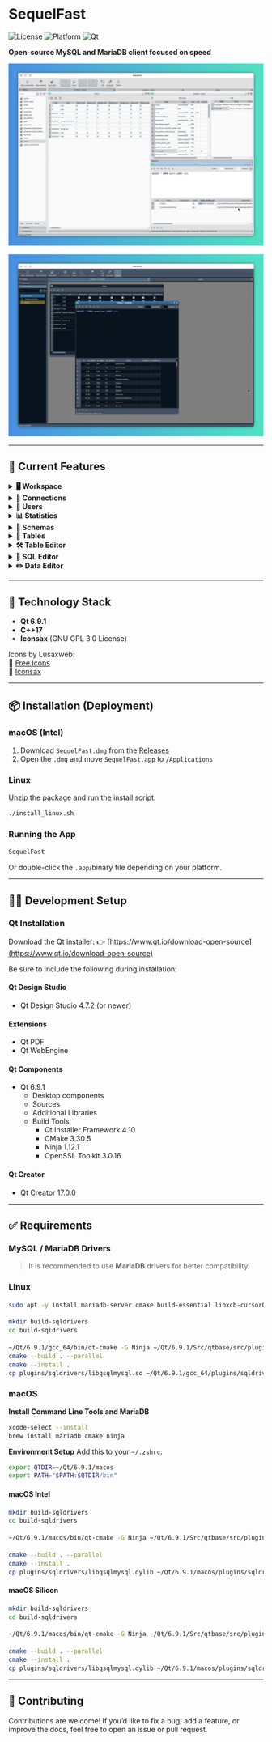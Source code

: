 # SequelFast

![License](https://img.shields.io/badge/license-GPL--3.0-blue.svg)
![Platform](https://img.shields.io/badge/platform-Linux%20%7C%20macOS-brightgreen)
![Qt](https://img.shields.io/badge/Qt-6.9.1-blue)

**Open-source MySQL and MariaDB client focused on speed**

![Screenshot of light theme](assets/shot1.png)

![Screenshot of dark theme](assets/shot2.png)

---

## 🚀 Current Features

<details>
<summary><strong>🖥️ Workspace</strong></summary>

- Light and dark themes
- Support for tabs, tiled, or cascaded child windows

</details>

<details>
<summary><strong>🔌 Connections</strong></summary>

- Add, edit, clone, and delete connections
- Connect via named pipe, TCP/IP, or SSH
- Assign custom colors (for connection list and SQL Editor)
- Filter connections easily

</details>

<details>
<summary><strong>👤 Users</strong></summary>

- Add, edit, and delete users
- Automatically runs `FLUSH PRIVILEGES`
- Easy permission inspection and management

</details>

<details>
<summary><strong>📊 Statistics</strong></summary>

- View charset, collation, encryption, size (MB), and table count
- Display environment variables

</details>

<details>
<summary><strong>📁 Schemas</strong></summary>

- Open, create, and drop schemas
- View schema statistics
- Apply filters
- Save favorite filters

</details>

<details>
<summary><strong>📂 Tables</strong></summary>

- Open, create, edit (table format), and drop tables
- Apply filters
- Save favorite filters

</details>

<details>
<summary><strong>🛠️ Table Editor</strong></summary>

- Add, edit, and delete fields
- View change log

</details>

<details>
<summary><strong>📝 SQL Editor</strong></summary>

- Syntax highlighting
- Query formatting
- Save default queries per table
- Adjustable font size (with option to persist size)
- Timer feature to auto-execute queries at specific intervals

</details>

<details>
<summary><strong>✏️ Data Editor</strong></summary>

- Inline editing for query results (when query has `Id` field and no `JOIN`s)
- Calendar widget for `DATE` and `DATETIME` fields
- Expanded text editor for large text fields
- Input masks for numeric fields
- Copy selected data (columns or rows) to clipboard in CSV, `INSERT`, or `UPDATE` format

</details>

---

## 🧱 Technology Stack

- **Qt 6.9.1**
- **C++17**
- **Iconsax** (GNU GPL 3.0 License)

Icons by Lusaxweb:  
🔗 [Free Icons](https://www.freeicons.org/icons/iconsax)  
🔗 [Iconsax](https://iconsax.io/?ref=freeicons.org)

---

## 📦 Installation (Deployment)

### macOS (Intel)
1. Download `SequelFast.dmg` from the [Releases](https://github.com/seu-usuario/sequelfast/releases)
2. Open the `.dmg` and move `SequelFast.app` to `/Applications`

### Linux
Unzip the package and run the install script:
```bash
./install_linux.sh
```

### Running the App
```bash
SequelFast
```
Or double-click the `.app`/binary file depending on your platform.

---

## 👨‍💻 Development Setup

### Qt Installation
Download the Qt installer:
👉 [https://www.qt.io/download-open-source](https://www.qt.io/download-open-source)

Be sure to include the following during installation:

#### Qt Design Studio
- Qt Design Studio 4.7.2 (or newer)

#### Extensions
- Qt PDF
- Qt WebEngine

#### Qt Components
- Qt 6.9.1
  - Desktop components
  - Sources
  - Additional Libraries
  - Build Tools:
    - Qt Installer Framework 4.10
    - CMake 3.30.5
    - Ninja 1.12.1
    - OpenSSL Toolkit 3.0.16

#### Qt Creator
- Qt Creator 17.0.0

---

## ✅ Requirements

### MySQL / MariaDB Drivers
> It is recommended to use **MariaDB** drivers for better compatibility.

### Linux
```bash
sudo apt -y install mariadb-server cmake build-essential libxcb-cursor0 libxcb-cursor-dev patchelf mariadb cmake ninja

mkdir build-sqldrivers
cd build-sqldrivers

~/Qt/6.9.1/gcc_64/bin/qt-cmake -G Ninja ~/Qt/6.9.1/Src/qtbase/src/plugins/sqldrivers -DCMAKE_INSTALL_PREFIX=~/Qt/6.9.1/gcc_64/
cmake --build . --parallel
cmake --install .
cp plugins/sqldrivers/libqsqlmysql.so ~/Qt/6.9.1/gcc_64/plugins/sqldrivers/
```

### macOS

**Install Command Line Tools and MariaDB**
```bash
xcode-select --install
brew install mariadb cmake ninja
```

**Environment Setup**
Add this to your `~/.zshrc`:
```bash
export QTDIR=~/Qt/6.9.1/macos
export PATH="$PATH:$QTDIR/bin"
```

#### macOS Intel
```bash
mkdir build-sqldrivers
cd build-sqldrivers

~/Qt/6.9.1/macos/bin/qt-cmake -G Ninja ~/Qt/6.9.1/Src/qtbase/src/plugins/sqldrivers -DCMAKE_INSTALL_PREFIX=~/Qt/6.9.1/macos -DFEATURE_sql_mysql=ON -DMySQL_ROOT="$(brew --prefix mariadb)" -DMySQL_INCLUDE_DIR="$(brew --prefix mariadb)/include/mysql" -DMySQL_LIBRARY="$(brew --prefix mariadb)/lib/libmysqlclient.dylib" -DCMAKE_BUILD_TYPE=Debug

cmake --build . --parallel
cmake --install .
cp plugins/sqldrivers/libqsqlmysql.dylib ~/Qt/6.9.1/macos/plugins/sqldrivers/
```

#### macOS Silicon
```bash
mkdir build-sqldrivers
cd build-sqldrivers

~/Qt/6.9.1/macos/bin/qt-cmake -G Ninja ~/Qt/6.9.1/Src/qtbase/src/plugins/sqldrivers -DCMAKE_INSTALL_PREFIX=~/Qt/6.9.1/macos -DCMAKE_OSX_ARCHITECTURES=arm64 -DCMAKE_BUILD_TYPE=Debug -DCMAKE_CXX_STANDARD=17 -DCMAKE_CXX_EXTENSIONS=OFF -DFEATURE_sql_mysql=ON -DMySQL_ROOT="$(brew --prefix mariadb)" -DMySQL_INCLUDE_DIR="$(brew --prefix mariadb)/include/mysql" -DMySQL_LIBRARY="$(brew --prefix mariadb)/lib/libmysqlclient.dylib"

cmake --build . --parallel
cmake --install .
cp plugins/sqldrivers/libqsqlmysql.dylib ~/Qt/6.9.1/macos/plugins/sqldrivers/
```

---

## 🤝 Contributing

Contributions are welcome! If you’d like to fix a bug, add a feature, or improve the docs, feel free to open an issue or pull request.